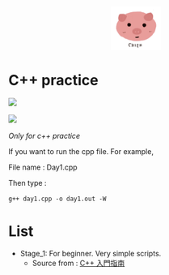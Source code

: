 <div align="center"><img src="./images/logo.JPG" width="100"></div>

# C++ practice

[![](https://img.shields.io/badge/Level-Beginner-blue)](https://github.com/chiehpower/cxx_practice)

[![](https://img.shields.io/badge/Done-Stage__1-lightgrey)](https://github.com/chiehpower/cxx_practice/tree/master/Stage_1)

*Only for c++ practice*

If you want to run the cpp file.
For example,

File name : Day1.cpp

Then type :
```
g++ day1.cpp -o day1.out -W
```

# List
- Stage_1: For beginner. Very simple scripts. 
  - Source from : [C++ 入門指南](http://kaiching.org/pydoing/cpp.html)
